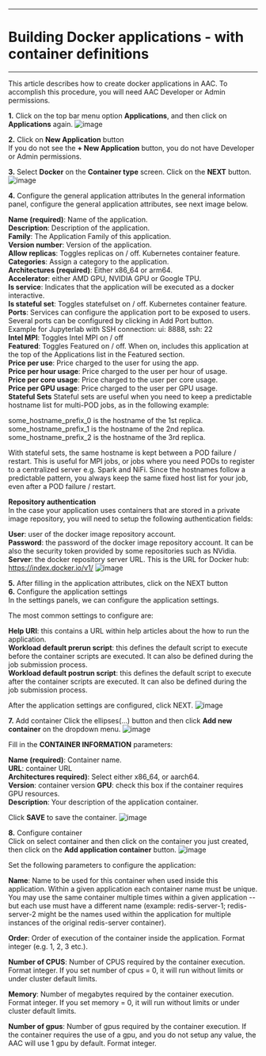 ***

# Building Docker applications - with container definitions

***
This article describes how to create docker applications in AAC. To accomplish this procedure, you will need AAC Developer or Admin permissions.

**1.** Click on the top bar menu option **Applications**, and then click on **Applications** again.
![image](https://github.com/amddcgpuce/AMDAcceleratorCloudGuides/assets/137475255/31842912-bb5f-43a5-b90a-26d4aa62fb8a)

**2.** Click on **New Application** button  
If you do not see the **+ New Application** button, you do not have Developer or Admin permissions.

**3.** Select **Docker** on the **Container type** screen. Click on the **NEXT** button.
![image](https://github.com/amddcgpuce/AMDAcceleratorCloudGuides/assets/137475255/c63ff198-6f0e-4403-b5c2-3c5d5ed5053a)

**4.** Configure the general application attributes
In the general information panel, configure the general application attributes, see next image below.

**Name (required)**: Name of the application.  
**Description**: Description of the application.  
**Family**: The Application Family of this application.  
**Version number**: Version of the application.  
**Allow replicas**: Toggles replicas on / off. Kubernetes container feature.  
**Categories**: Assign a category to the application.  
**Architectures (required)**: Either x86_64 or arm64.  
**Accelerator**: either AMD GPU, NVIDIA GPU or Google TPU.  
**Is service**: Indicates that the application will be executed as a docker interactive.  
**Is stateful set**: Toggles statefulset on / off. Kubernetes container feature.  
**Ports**: Services can configure the application port to be exposed to users. Several ports can be configured by clicking in Add Port button.  
Example for Jupyterlab with SSH connection: ui: 8888, ssh: 22  
**Intel MPI**: Toggles Intel MPI on / off  
**Featured**: Toggles Featured on / off. When on, includes this application at the top of the Applications list in the Featured section.  
**Price per use**: Price charged to the user for using the app.  
**Price per hour usage**: Price charged to the user per hour of usage.  
**Price per core usage**: Price charged to the user per core usage.  
**Price per GPU usage**: Price charged to the user per GPU usage.  
**Stateful Sets**  Stateful sets are useful when you need to keep a predictable hostname list for multi-POD jobs, as in the following example:  

some_hostname_prefix_0 is the hostname of the 1st replica.  
some_hostname_prefix_1 is the hostname of the 2nd replica.  
some_hostname_prefix_2 is the hostname of the 3rd replica.

With stateful sets, the same hostname is kept between a POD failure / restart. This is useful for MPI jobs, or jobs where you need PODs to register to a centralized server e.g. Spark and NiFi. Since the hostnames follow a predictable pattern, you always keep the same fixed host list for your job, even after a POD failure / restart.  

**Repository authentication**  
In the case your application uses containers that are stored in a private image repository, you will need to setup the following authentication fields:

**User**: user of the docker image repository account.  
**Password**: the password of the docker image repository account. It can be also the security token provided by some repositories such as NVidia.  
**Server**: the docker repository server URL. This is the URL for Docker hub: https://index.docker.io/v1/
![image](https://github.com/amddcgpuce/AMDAcceleratorCloudGuides/assets/137475255/43b19695-668e-4cc9-929f-5e957fa2ef23)

**5.** After filling in the application attributes, click on the NEXT button  
**6.** Configure the application settings  
In the settings panels, we can configure the application settings.

The most common settings to configure are:

**Help URI**: this contains a URL within help articles about the how to run the application.  
**Workload default prerun script**: this defines the default script to execute before the container scripts are executed. It can also be defined during the job submission process.  
**Workload default postrun script**: this defines the default script to execute after the container scripts are executed. It can also be defined during the job submission process.


After the application settings are configured, click NEXT.
![image](https://github.com/amddcgpuce/AMDAcceleratorCloudGuides/assets/137475255/96d03916-7c53-4cb7-a004-1eed0812c70f)

**7.** Add container
Click the ellipses(...) button and then click **Add new container** on the dropdown menu.
![image](https://github.com/amddcgpuce/AMDAcceleratorCloudGuides/assets/137475255/257c0def-79d8-4cd4-af8a-7674d28ecb9e)

Fill in the **CONTAINER INFORMATION** parameters:

**Name (required)**: Container name.  
**URL**: container URL  
**Architectures required)**: Select either x86_64, or aarch64.  
**Version**: container version
**GPU**: check this box if the container requires GPU resources.  
**Description**: Your description of the application container.  


Click **SAVE** to save the container.
![image](https://github.com/amddcgpuce/AMDAcceleratorCloudGuides/assets/137475255/66eda6f2-8935-4c5f-9dad-8023cff88211)

**8.** Configure container  
Click on select container and then click on the container you just created, then click on the **Add application container** button.
![image](https://github.com/amddcgpuce/AMDAcceleratorCloudGuides/assets/137475255/52eec0f7-48f3-48ef-ba4b-7f13b25134c1)

Set the following parameters to configure the application:

**Name**: Name to be used for this container when used inside this application. Within a given application each container name must be unique. You may use the same container multiple times within a given application -- but each use must have a different name (example: redis-server-1; redis-server-2 might be the names used within the application for multiple instances of the original redis-server container).  

**Order**: Order of execution of the container inside the application. Format integer (e.g. 1, 2, 3 etc.).  

**Number of CPUS**: Number of CPUS required by the container execution. Format integer. If you set number of cpus = 0, it will run without limits or under cluster default limits.  

**Memory**: Number of megabytes required by the container execution. Format integer. If you set memory = 0, it will run without limits or under cluster default limits.  

**Number of gpus**: Number of gpus required by the container execution. If the container requires the use of a gpu, and you do not setup any value, the AAC will use 1 gpu by default. Format integer.  




